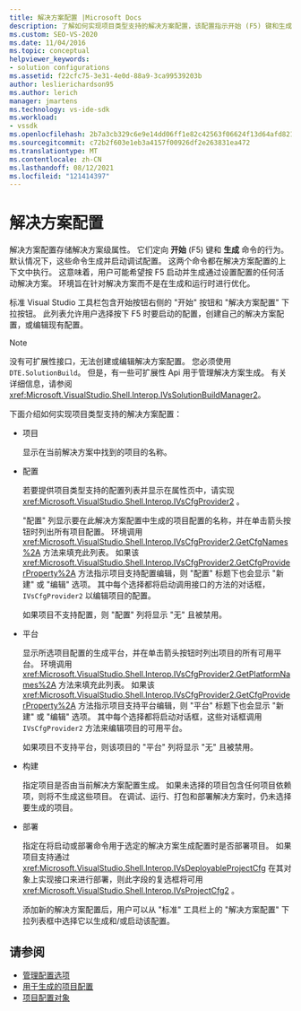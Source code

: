 ```yaml
---
title: 解决方案配置 |Microsoft Docs
description: 了解如何实现项目类型支持的解决方案配置，该配置指示开始 (F5) 键和生成命令的行为。
ms.custom: SEO-VS-2020
ms.date: 11/04/2016
ms.topic: conceptual
helpviewer_keywords:
- solution configurations
ms.assetid: f22cfc75-3e31-4e0d-88a9-3ca99539203b
author: leslierichardson95
ms.author: lerich
manager: jmartens
ms.technology: vs-ide-sdk
ms.workload:
- vssdk
ms.openlocfilehash: 2b7a3cb329c6e9e14dd06ff1e82c42563f06624f13d64afd8217f5931be86e7e
ms.sourcegitcommit: c72b2f603e1eb3a4157f00926df2e263831ea472
ms.translationtype: MT
ms.contentlocale: zh-CN
ms.lasthandoff: 08/12/2021
ms.locfileid: "121414397"
---
```

# <a name="solution-configuration"></a>解决方案配置
解决方案配置存储解决方案级属性。 它们定向 **开始** (F5) 键和 **生成** 命令的行为。 默认情况下，这些命令生成并启动调试配置。 这两个命令都在解决方案配置的上下文中执行。 这意味着，用户可能希望按 F5 启动并生成通过设置配置的任何活动解决方案。 环境旨在针对解决方案而不是在生成和运行时进行优化。

 标准 Visual Studio 工具栏包含开始按钮右侧的 "开始" 按钮和 "解决方案配置" 下拉按钮。 此列表允许用户选择按下 F5 时要启动的配置，创建自己的解决方案配置，或编辑现有配置。

> [!NOTE]
> 没有可扩展性接口，无法创建或编辑解决方案配置。 您必须使用 `DTE.SolutionBuild`。 但是，有一些可扩展性 Api 用于管理解决方案生成。 有关详细信息，请参阅 <xref:Microsoft.VisualStudio.Shell.Interop.IVsSolutionBuildManager2>。

 下面介绍如何实现项目类型支持的解决方案配置：

- 项目

   显示在当前解决方案中找到的项目的名称。

- 配置

   若要提供项目类型支持的配置列表并显示在属性页中，请实现 <xref:Microsoft.VisualStudio.Shell.Interop.IVsCfgProvider2> 。

   "配置" 列显示要在此解决方案配置中生成的项目配置的名称，并在单击箭头按钮时列出所有项目配置。 环境调用 <xref:Microsoft.VisualStudio.Shell.Interop.IVsCfgProvider2.GetCfgNames%2A> 方法来填充此列表。 如果该 <xref:Microsoft.VisualStudio.Shell.Interop.IVsCfgProvider2.GetCfgProviderProperty%2A> 方法指示项目支持配置编辑，则 "配置" 标题下也会显示 "新建" 或 "编辑" 选项。 其中每个选择都将启动调用接口的方法的对话框， `IVsCfgProvider2` 以编辑项目的配置。

   如果项目不支持配置，则 "配置" 列将显示 "无" 且被禁用。

- 平台

   显示所选项目配置的生成平台，并在单击箭头按钮时列出项目的所有可用平台。 环境调用 <xref:Microsoft.VisualStudio.Shell.Interop.IVsCfgProvider2.GetPlatformNames%2A> 方法来填充此列表。 如果该 <xref:Microsoft.VisualStudio.Shell.Interop.IVsCfgProvider2.GetCfgProviderProperty%2A> 方法指示项目支持平台编辑，则 "平台" 标题下也会显示 "新建" 或 "编辑" 选项。 其中每个选择都将启动对话框，这些对话框调用 `IVsCfgProvider2` 方法来编辑项目的可用平台。

   如果项目不支持平台，则该项目的 "平台" 列将显示 "无" 且被禁用。

- 构建

   指定项目是否由当前解决方案配置生成。 如果未选择的项目包含任何项目依赖项，则将不生成这些项目。 在调试、运行、打包和部署解决方案时，仍未选择要生成的项目。

- 部署

   指定在将启动或部署命令用于选定的解决方案生成配置时是否部署项目。 如果项目支持通过 <xref:Microsoft.VisualStudio.Shell.Interop.IVsDeployableProjectCfg> 在其对象上实现接口来进行部署，则此字段的复选框将可用 <xref:Microsoft.VisualStudio.Shell.Interop.IVsProjectCfg2> 。

  添加新的解决方案配置后，用户可以从 "标准" 工具栏上的 "解决方案配置" 下拉列表框中选择它以生成和/或启动该配置。

## <a name="see-also"></a>请参阅
- [管理配置选项](../../extensibility/internals/managing-configuration-options.md)
- [用于生成的项目配置](../../extensibility/internals/project-configuration-for-building.md)
- [项目配置对象](../../extensibility/internals/project-configuration-object.md)
